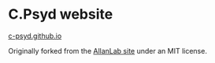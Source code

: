 # C.Psyd website

[c-psyd.github.io](https://c-psyd.github.io/)  

Originally forked from the [AllanLab site](https://www.allanlab.org) under an MIT license.